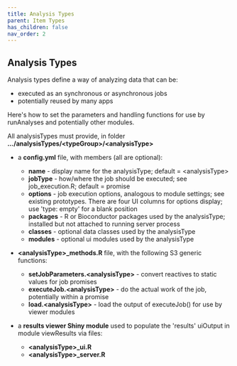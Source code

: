 ```yaml
---
title: Analysis Types
parent: Item Types
has_children: false
nav_order: 2
---
```


## Analysis Types

Analysis types define a way of analyzing data that can be:

- executed as an synchronous or asynchronous jobs
- potentially reused by many apps

Here's how to set the parameters and handling functions for
use by runAnalyses and potentially other modules.

All analysisTypes must provide, in folder **.../analysisTypes/\<typeGroup\>/\<analysisType\>**

- a **config.yml** file, with members (all are optional):
    - **name** - display name for the analysisType; default = \<analysisType\>
    - **jobType** - how/where the job should be executed; see job_execution.R; default = promise
    - **options** - job execution options, analogous to module settings; see existing prototypes. There are four UI columns for options display; use 'type: empty' for a blank position
    - **packages** - R or Bioconductor packages used by the analysisType; installed but not attached to running server process
    - **classes** - optional data classes used by the analysisType
    - **modules** - optional ui modules used by the analysisType  
  
- **\<analysisType\>_methods.R** file, with the following S3 generic functions:
    - **setJobParameters.\<analysisType\>** - convert reactives to static values for job promises
    - **executeJob.\<analysisType\>** - do the actual work of the job, potentially within a promise
    - **load.\<analysisType\>** - load the output of executeJob() for use by viewer modules

- a **results viewer Shiny module** used to populate the 'results' uiOutput in module viewResults via files:
    - **\<analysisType\>_ui.R**
    - **\<analysisType\>_server.R**
